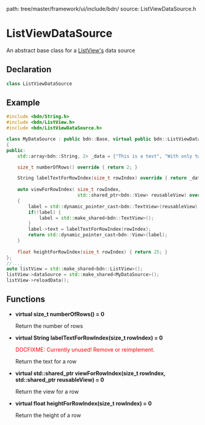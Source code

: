 path: tree/master/framework/ui/include/bdn/
source: ListViewDataSource.h

# ListViewDataSource

An abstract base class for a [ListView's](list_view.md) data source

## Declaration

```C++
class ListViewDataSource
```

## Example

```C++
#include <bdn/String.h>
#include <bdn/ListView.h>
#include <bdn/ListViewDataSource.h>

class MyDataSource : public bdn::Base, virtual public bdn::ListViewDataSource
{
public:
	std::array<bdn::String, 2> _data = {"This is a test", "With only two lines of text"};

	size_t numberOfRows() override { return 2; }

	String labelTextForRowIndex(size_t rowIndex) override { return _data[rowIndex]; }
	
	auto viewForRowIndex( size_t rowIndex, 
						  std::shared_ptr<bdn::View> reusableView) override
	{
		label = std::dynamic_pointer_cast<bdn::TextView>(reusableView);
		if(!label) {
			label = std::make_shared<bdn::TextView>();
		}
		label->text = labelTextForRowIndex(rowIndex);
		return std::dynamic_pointer_cast<bdn::View>(label);
	}
	
	float heightForRowIndex(size_t rowIndex) { return 25; }
};
// ...
auto listView = std::make_shared<bdn::ListView>();
listView->dataSource = std::make_shared<MyDataSource>();
listView->reloadData();
```

## Functions

* **virtual size_t numberOfRows() = 0**

	Return the number of rows

* **virtual String labelTextForRowIndex(size_t rowIndex) = 0**

	<span style="color: red">DOCFIXME: Currently unused! Remove or reimplement.</span>

	Return the text for a row
	
* **virtual std::shared_ptr<View> viewForRowIndex(size_t rowIndex, std::shared_ptr<View> reusableView) = 0**

	Return the view for a row

* **virtual float heightForRowIndex(size_t rowIndex) = 0**

	Return the height of a row


 